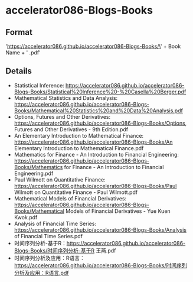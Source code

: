 # accelerator086-Blogs-Books

## Format

\'https://accelerator086.github.io/accelerator086-Blogs-Books/\' + Book Name + \' .pdf\'

## Details

- Statistical Inference: https://accelerator086.github.io/accelerator086-Blogs-Books/Statistical%20Inference%20-%20Casella%20Berger.pdf
- Mathematical Statistics and Data Analysis: https://accelerator086.github.io/accelerator086-Blogs-Books/Mathematical%20Statistics%20and%20Data%20Analysis.pdf
- Options, Futures and Other Derivatives: https://accelerator086.github.io/accelerator086-Blogs-Books/Options, Futures and Other Derivatives - 9th Edition.pdf
- An Elementary Introduction to Mathematical Finance: https://accelerator086.github.io/accelerator086-Blogs-Books/An Elementary Introduction to Mathematical Finance.pdf
- Mathematics for Finance - An Introduction to Financial Engineering: https://accelerator086.github.io/accelerator086-Blogs-Books/Mathematics for Finance - An Introduction to Financial Engineering.pdf
- Paul Wilmott on Quantitative Finance: https://accelerator086.github.io/accelerator086-Blogs-Books/Paul Wilmott on Quantitative Finance - Paul Wilmott.pdf
- Mathematical Models of Financial Derivatives: https://accelerator086.github.io/accelerator086-Blogs-Books/Mathematical Models of Financial Derivatives - Yue Kuen Kwok.pdf
- Analysis of Financial Time Series: https://accelerator086.github.io/accelerator086-Blogs-Books/Analysis of Financial Time Series.pdf
- 时间序列分析-基于R：https://accelerator086.github.io/accelerator086-Blogs-Books/时间序列分析-基于R 王燕.pdf
- 时间序列分析及应用：R语言：https://accelerator086.github.io/accelerator086-Blogs-Books/时间序列分析及应用：R语言.pdf


